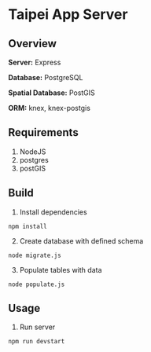 # Taipei App Server

## Overview

**Server:** Express

**Database:** PostgreSQL

**Spatial Database:** PostGIS

**ORM:** knex, knex-postgis

## Requirements

1. NodeJS
2. postgres
3. postGIS

## Build

1. Install dependencies
```
npm install
```
2. Create database with defined schema
```
node migrate.js
```
3. Populate tables with data
```
node populate.js

```

## Usage

1. Run server
```
npm run devstart
```
